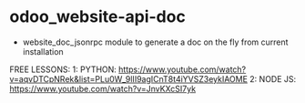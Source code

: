 odoo_website-api-doc
====================

- website_doc_jsonrpc module to generate a doc on the fly from current installation


FREE LESSONS:
1: PYTHON: https://www.youtube.com/watch?v=aqvDTCpNRek&list=PLu0W_9lII9agICnT8t4iYVSZ3eykIAOME
2: NODE JS: https://www.youtube.com/watch?v=JnvKXcSI7yk
